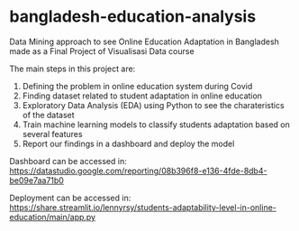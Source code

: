 # bangladesh-education-analysis
Data Mining approach to see Online Education Adaptation in Bangladesh made as a Final Project of Visualisasi Data course

The main steps in this project are:

1) Defining the problem in online education system during Covid
2) Finding dataset related to student adaptation in online education
3) Exploratory Data Analysis (EDA) using Python to see the charateristics of the dataset
4) Train machine learning models to classify students adaptation based on several features
5) Report our findings in a dashboard and deploy the model

Dashboard can be accessed in: https://datastudio.google.com/reporting/08b396f8-e136-4fde-8db4-be09e7aa71b0

Deployment can be accessed in: https://share.streamlit.io/lennyrsy/students-adaptability-level-in-online-education/main/app.py

